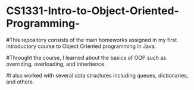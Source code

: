 # CS1331-Intro-to-Object-Oriented-Programming-

#This repository consists of the main homeworks assigned in my first introductory course to Object Oriented programming in Java.

#Throught the course, I learned about the basics of OOP such as overriding, overloading, and inheritence.

#I also worked with several data structures including queues, dictionaries, and others.
